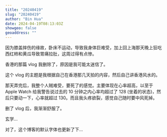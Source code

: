 ```yaml
---
title: "20240419"
slug: "20240419"
author: "Bin Hua"
date: 2024-04-19T08:13:03Z
showgeo: false
geoaddress: ""
---
```


因为膝盖摔伤的缘故，卧床不运动，导致我身体巨难受，加上回上海那天晚上狂吃西红柿和黄瓜导致胃痛拉肚，这周过得有点惨。

香港的那篇 vlog 我删除了，原因是我可能太迷信了。

这个 vlog 的主题是我根据自己在香港那几天拍的内容，然后自己讲香港风水的。

那天弄完后，我整个人贼难受，要死了的感觉。主要体现在心率超高，以至于 Apple Watch 给我警告说过去的 10 分钟之内心率均超过了 128 (坐着的状态)，然后只要动一下，心率就超过 130。而且我头疼欲裂，感觉自己随时要中风死掉。

删了 vlog 后，我渐渐舒服了。

玄学...

对了，这个博客的默认字体也更新了下...
